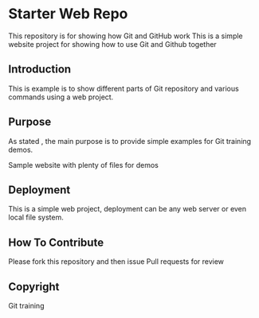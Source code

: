 # Starter Web Repo

This repository is for showing how Git and GitHub work
This is a simple website project for showing how to use Git and Github together

## Introduction

This is example is to show different parts of
 Git repository and various commands using a web project.

## Purpose

As stated , the main purpose is to provide simple examples for Git training demos.

Sample website with plenty of files for demos

## Deployment

This is a simple web project, deployment can be any web server or even local file system.

## How To Contribute

Please fork this repository and then issue Pull requests for review

## Copyright

Git training